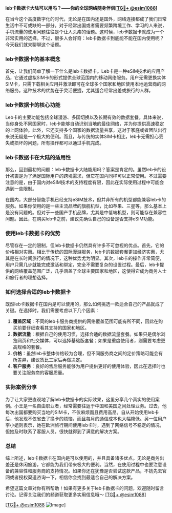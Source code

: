 **leb卡数据卡大陆可以用吗？——你的全球网络随身伴侣[[TG💪+ @esim1088](https://t.me/s/esim1088)]**

在当今这个高度数字化的时代，无论是在国内还是国外，网络连接都成了我们日常生活中不可或缺的一部分。对于经常出国或者需要频繁跨境工作、学习的人来说，手机流量的使用问题往往是个让人头疼的话题。这时候，leb卡数据卡就成为一个非常实用的选择。不过，很多人会好奇：leb卡数据卡到底能不能在国内使用呢？今天我们就来聊聊这个话题。

### leb卡数据卡的基本概念

首先，让我们简单了解一下什么是leb卡数据卡。Leb卡是一种eSIM技术的应用产品，它通过虚拟SIM卡的形式提供全球范围内的移动网络服务。用户无需更换实体SIM卡，只需下载相关应用并激活即可在全球多个国家和地区使用本地运营商的网络服务。这种技术的优势在于灵活便捷，尤其适合经常出差或旅行的人群。

### leb卡数据卡的核心功能

Leb卡的主要功能包括全球漫游、多国切换以及长期有效的数据套餐。具体来说，当你身处不同国家时，leb卡能够自动识别当地的最佳网络，并为你提供高速稳定的上网体验。此外，它还支持多个国家的数据流量共享，这对于家庭或者团队出行来说无疑是一个极大的便利。而且，与传统的实体SIM卡相比，leb卡无需担心丢失或损坏的问题，所有操作都可以通过手机完成。

### leb卡数据卡在大陆的适用性

那么，回到最初的问题：leb卡数据卡大陆能用吗？答案是肯定的。虽然leb卡的设计初衷是为了满足国际用户的跨境需求，但它在国内同样可以正常使用。不过需要注意的是，由于国内对eSIM技术的支持程度有限，因此在实际使用过程中可能会遇到一些限制。

在国内，大部分智能手机已经支持eSIM技术，但并非所有的机型都能兼容leb卡的服务。如果你使用的是一些主流品牌的旗舰机型，比如苹果、三星等，那么基本上是没有问题的。但对于一些国产手机品牌，尤其是中低端机型，则可能存在兼容性问题。因此，在购买leb卡之前，建议先确认自己的设备是否支持eSIM功能。

### 使用leb卡数据卡的优势

尽管存在一定的限制，但leb卡数据卡仍然具有许多不可忽视的优点。首先，它的价格相对实惠。相比于传统的国际漫游服务，leb卡的数据套餐更加经济实惠，尤其是在长时间旅行的情况下，这种优势尤为明显。其次，leb卡的操作非常简便，用户只需几步就能完成激活和绑定，完全不需要复杂的设置过程。最后，leb卡提供的网络覆盖范围广泛，几乎涵盖了全球主要国家和地区，这使得它成为商务人士和旅行者的理想选择。

### 如何选择合适的leb卡数据卡

既然leb卡数据卡在国内是可以使用的，那么如何挑选一款适合自己的产品就成了关键。在选择时，我们需要考虑以下几个因素：

1. **覆盖区域**：不同的leb卡服务商提供的网络覆盖范围可能有所不同，因此在购买前要仔细查看其支持的国家和地区。
2. **数据流量**：根据自己的使用习惯，选择合适的数据流量套餐。如果只是偶尔浏览网页和社交媒体，可以选择基础版套餐；如果是重度使用者，则需要考虑更高规格的套餐。
3. **价格**：虽然leb卡整体价格较为合理，但不同服务商之间的定价策略可能会有所差异，建议货比三家后再做决定。
4. **客户服务**：良好的售后服务能够为用户提供更好的使用体验，因此在选择时也要关注服务商的客服质量。

### 实际案例分享

为了让大家更直观地了解leb卡数据卡的实际效果，这里分享几个真实的使用案例。小王是一名自由职业者，经常需要往返于中国和美国之间处理业务。过去，他每次出国都要购买当地的SIM卡，不仅麻烦而且费用高昂。自从开始使用leb卡后，他发现不仅省去了换卡的烦恼，而且每月的通信成本也大幅降低。另一位用户李小姐则表示，她在欧洲旅行期间使用leb卡时，遇到了网络信号不稳定的情况，但她及时联系了客服人员，很快就得到了满意的解决方案。

### 总结

综上所述，leb卡数据卡在国内是可以使用的，并且具备诸多优点。无论是商务出差还是休闲旅游，它都能为我们带来极大的便利。当然，在使用过程中也要注意设备的兼容性和服务商的支持情况。如果你还在犹豫是否尝试这款产品，不妨先去官网或者授权渠道咨询一下，相信你会找到最适合自己的解决方案。

希望这篇文章对你有所帮助！如果有更多关于leb卡数据卡的问题，欢迎随时留言讨论。记得关注我们的频道获取更多实用信息哦～ [[TG💪+ @esim1088](https://t.me/s/esim1088)] 

[[TG💪+ @esim1088](https://t.me/s/esim1088) ![Image](https://i.postimg.cc/4NQfJmqS/Snipaste-2025-05-13-00-14-12.png)]